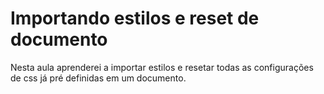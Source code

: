 # Importando estilos e reset de documento

Nesta aula aprenderei a importar estilos e resetar todas as configurações de css já pré definidas em um documento.

